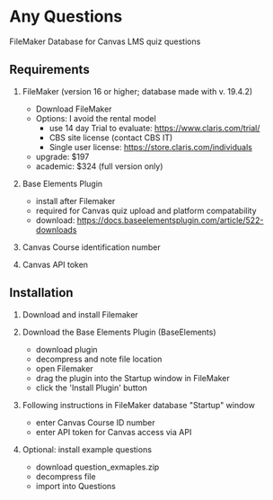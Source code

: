 # Any Questions
FileMaker Database for Canvas LMS quiz questions

## Requirements

1) FileMaker (version 16 or higher; database made with v. 19.4.2)<br />

	* Download FileMaker<br />
	* Options: I avoid the rental model <br />
		* use 14 day Trial to evaluate: https://www.claris.com/trial/<br />
		* CBS site license (contact CBS IT)<br />
		* Single user license: https://store.claris.com/individuals<br />
	* upgrade: $197<br />
	* academic: $324 (full version only)<br />
2) Base Elements Plugin<br />

	* install after Filemaker<br />
	* required for Canvas quiz upload and platform compatability<br />
	* download: https://docs.baseelementsplugin.com/article/522-downloads<br />

3) Canvas Course identification number<br />
4) Canvas API token<br />



## Installation<br />

1) Download and install Filemaker<br />
2) Download the Base Elements Plugin (BaseElements)<br />

	* download plugin<br />
	* decompress and note file location<br />
	* open Filemaker<br />
	* drag the plugin into the Startup window in FileMaker<br />
	* click the 'Install Plugin' button<br />

3) Following instructions in FileMaker database "Startup" window<br />

	* enter Canvas Course ID number<br />
	* enter API token for Canvas access via API<br />

4) Optional: install example questions<br />

	* download question_exmaples.zip<br />
	* decompress file<br />
	* import into Questions<br />
